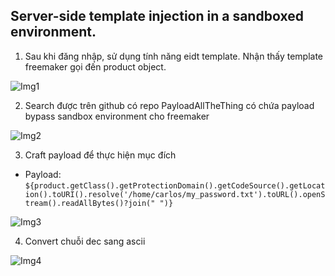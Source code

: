## Server-side template injection in a sandboxed environment.

1. Sau khi đăng nhập, sử dụng tính năng eidt template. Nhận thấy template freemaker gọi đến product object. 

![Img1](\asset/../img/identify_template.png)

2. Search được trên github có repo PayloadAllTheThing có chứa payload bypass sandbox environment cho freemaker

![Img2](\asset/../img/search.png)

3. Craft payload để thực hiện mục đích
- Payload: ``${product.getClass().getProtectionDomain().getCodeSource().getLocation().toURI().resolve('/home/carlos/my_password.txt').toURL().openStream().readAllBytes()?join(" ")}``

![Img3](\asset/../img/successful.png)

4. Convert chuỗi dec sang ascii 

![Img4](\asset/../img/convert.png)